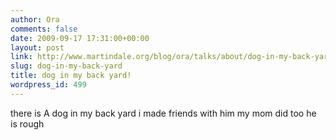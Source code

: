 ```yaml
---
author: Ora
comments: false
date: 2009-09-17 17:31:00+00:00
layout: post
link: http://www.martindale.org/blog/ora/talks/about/dog-in-my-back-yard
slug: dog-in-my-back-yard
title: dog in my back yard!
wordpress_id: 499
---
```


there is A dog in my back yard i made friends with him my mom did too he is rough
